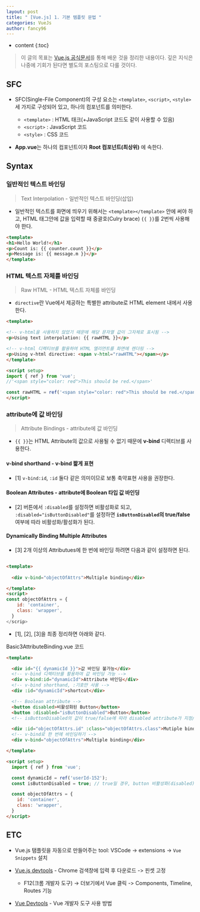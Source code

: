 ```yaml
---
layout: post
title: " [Vue.js] 1. 기본 템플릿 문법 "
categories: VueJs
author: fancy96
---
```

* content
{:toc}

> 이 글의 목표는 [Vue.js 공식문서](https://vuejs.org/)를 통해 배운 것을 정리한 내용이다. 깊은 지식은 나중에 기회가 된다면 별도의 포스팅으로 다룰 것이다.

## SFC

* SFC(Single-File Component)의 구성 요소는 `<template>`, `<script>`, `<style>` 세 가지로 구성되어 있고, 하나의 컴포넌트를 의미한다.

  * `<template>` : HTML 태크(+JavaScript 코드도 같이 사용할 수 있음)
  * `<script>` : JavaScript 코드
  * `<style>` : CSS 코드

* **App.vue**는 하나의 컴포넌트이자 **Root 컴포넌트(최상위)** 에 속한다.

## Syntax

### 일반적인 텍스트 바인딩

> Text Interpolation - 일반적인 텍스트 바인딩(삽입)

* 일반적인 텍스트를 화면에 띄우기 위해서는 `<template></template>` 안에 써야 하고, HTML 태그안에 값을 입력할 때 중괄호(Culry brace) `{{ }}`를 2번씩 사용해야 한다.

```html
<template>
<h1>Hello World!</h1>
<p>Count is: {{ counter.count }}</p>
<p>Message is: {{ message.m }}</p>
</template>
```

### HTML 텍스트 자체를 바인딩

> Raw HTML - HTML 텍스트 자체를 바인딩

* `directive`란 Vue에서 제공하는 특별한 attribute로 HTML element 내에서 사용한다.

```html
<template>

<!-- v-html을 사용하지 않았기 때문에 해당 문자열 값이 그자체로 표시됨 -->
<p>Using text interpolation: {{ rawHTML }}</p>

<!-- v-html 디렉티브를 활용하여 HTML 엘리먼트를 화면에 렌더링 -->
<p>Using v-html directive: <span v-html="rawHTML"></span></p>
</template>

<script setup>
import { ref } from 'vue';
//'<span style="color: red">This should be red.</span>'

const rawHTML = ref('<span style="color: red">This should be red.</span>'); // reactive와 비슷한 역할
</script>
```

### attribute에 값 바인딩

> Attribute Bindings - attribute에 값 바인딩

* `{{ }}`는 HTML Attribute의 값으로 사용될 수 없기 때문에 **v-bind** 디렉티브를 사용한다.

#### v-bind shorthand - v-bind 짧게 표현

* [1]  `v-bind:id`, `:id` 둘다 같은 의미이므로 보통 축약표현 사용을 권장한다.

#### Boolean Attributes - attribute에 Boolean 타입 값 바인딩

* [2] 버튼에서 `:disabled`를 설정하면 비활성화로 되고, `:disabled="isButtonDisabled"`를 설정하면 **`isButtonDisabled`의 true/false** 여부에 따라 비활성화/활성화가 된다.

#### Dynamically Binding Multiple Attributes

* [3] 2개 이상의 Attributues에 한 번에 바인딩 하려면 다음과 같이 설정하면 된다.

```html

<template>
  
  <div v-bind="objectOfAttrs">Multiple binding</div>

</template>
<script>
const objectOfAttrs = {
    id: 'container',
    class: 'wrapper',
  }
</scrip>
```

* [1], [2], [3]을 최종 정리하면 아래와 같다.

Basic3AttributeBinding.vue 코드

```html
<template>

  <div id="{{ dynamicId }}">값 바인딩 불가능</div>
  <!-- v-bind 디렉티브를 활용하여 값 바인딩 가능 -->
  <div v-bind:id="dynamicId">Attribute 바인딩</div>
  <!-- v-bind shorthand, :기호만 사용 -->
  <div :id="dynamicId">shortcut</div>

  <!-- Boolean attribute -->
  <button disabled>비활성화된 Button</button>
  <button :disabled="isButtonDisabled">Button</button>
  <!-- isButtonDisabled의 값이 true/false에 따라 disabled attribute가 지정/해제됨 -->

  <div :id="objectOfAttrs.id" :class="objectOfAttrs.class">Mutiple binding</div>
  <!-- v-bind로 한 번에 바인딩하기 -->
  <div v-bind="objectOfAttrs">Multiple binding</div>

</template>

<script setup>
  import { ref } from 'vue';

  const dynamicId = ref('userId-152');
  const isButtonDisabled = true; // true일 경우, button 비활성화(disabled)

  const objectOfAttrs = {
    id: 'container',
    class: 'wrapper',
  }
</script>
```



## ETC

* Vue.js 탬플릿을 자동으로 만들어주는 tool: VSCode -> extensions -> `Vue Snippets` 설치

* [Vue.js devtools](https://chrome.google.com/webstore/detail/vuejs-devtools/nhdogjmejiglipccpnnnanhbledajbpd) - Chrome 검색창에 입력 후 다운로드 -> 핀셋 고정

  * F12(크롬 개발자 도구) -> 더보기에서 Vue 클릭 -> Components, Timeline, Routes 기능

* [Vue Devtools](https://devtools.vuejs.org/) - Vue 개발자 도구 사용 방법
